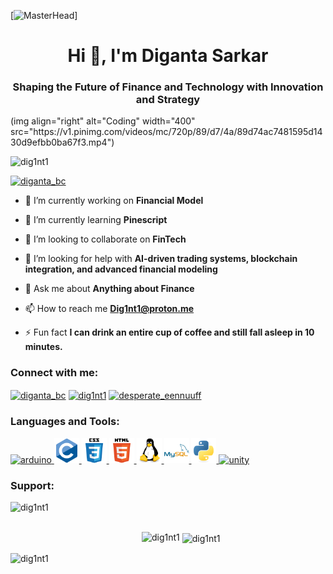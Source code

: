 [![MasterHead](https://i.pinimg.com/736x/e9/31/b0/e931b043748ce035ccbde0273e5ca3dd.jpg)]
<h1 align="center">Hi 👋, I'm Diganta Sarkar</h1>
<h3 align="center">Shaping the Future of Finance and Technology with Innovation and Strategy</h3>
(img align="right" alt="Coding" width="400" src="https://v1.pinimg.com/videos/mc/720p/89/d7/4a/89d74ac7481595d1430d9efbb0ba67f3.mp4")

<p align="left"> <img src="https://komarev.com/ghpvc/?username=dig1nt1&label=Profile%20views&color=0e75b6&style=flat" alt="dig1nt1" /> </p>

<p align="left"> <a href="https://twitter.com/diganta_bc" target="blank"><img src="https://img.shields.io/twitter/follow/diganta_bc?logo=twitter&style=for-the-badge" alt="diganta_bc" /></a> </p>

- 🔭 I’m currently working on **Financial Model**

- 🌱 I’m currently learning **Pinescript**

- 👯 I’m looking to collaborate on **FinTech**

- 🤝 I’m looking for help with **AI-driven trading systems, blockchain integration, and advanced financial modeling**

- 💬 Ask me about **Anything about Finance**

- 📫 How to reach me **Dig1nt1@proton.me**

- ⚡ Fun fact **I can drink an entire cup of coffee and still fall asleep in 10 minutes.**

<h3 align="left">Connect with me:</h3>
<p align="left">
<a href="https://twitter.com/diganta_bc" target="blank"><img align="center" src="https://raw.githubusercontent.com/rahuldkjain/github-profile-readme-generator/master/src/images/icons/Social/twitter.svg" alt="diganta_bc" height="30" width="40" /></a>
<a href="https://linkedin.com/in/dig1nt1" target="blank"><img align="center" src="https://raw.githubusercontent.com/rahuldkjain/github-profile-readme-generator/master/src/images/icons/Social/linked-in-alt.svg" alt="dig1nt1" height="30" width="40" /></a>
<a href="https://instagram.com/desperate_eennuuff" target="blank"><img align="center" src="https://raw.githubusercontent.com/rahuldkjain/github-profile-readme-generator/master/src/images/icons/Social/instagram.svg" alt="desperate_eennuuff" height="30" width="40" /></a>
</p>

<h3 align="left">Languages and Tools:</h3>
<p align="left"> <a href="https://www.arduino.cc/" target="_blank" rel="noreferrer"> <img src="https://cdn.worldvectorlogo.com/logos/arduino-1.svg" alt="arduino" width="40" height="40"/> </a> <a href="https://www.cprogramming.com/" target="_blank" rel="noreferrer"> <img src="https://raw.githubusercontent.com/devicons/devicon/master/icons/c/c-original.svg" alt="c" width="40" height="40"/> </a> <a href="https://www.w3schools.com/css/" target="_blank" rel="noreferrer"> <img src="https://raw.githubusercontent.com/devicons/devicon/master/icons/css3/css3-original-wordmark.svg" alt="css3" width="40" height="40"/> </a> <a href="https://www.w3.org/html/" target="_blank" rel="noreferrer"> <img src="https://raw.githubusercontent.com/devicons/devicon/master/icons/html5/html5-original-wordmark.svg" alt="html5" width="40" height="40"/> </a> <a href="https://www.linux.org/" target="_blank" rel="noreferrer"> <img src="https://raw.githubusercontent.com/devicons/devicon/master/icons/linux/linux-original.svg" alt="linux" width="40" height="40"/> </a> <a href="https://www.mysql.com/" target="_blank" rel="noreferrer"> <img src="https://raw.githubusercontent.com/devicons/devicon/master/icons/mysql/mysql-original-wordmark.svg" alt="mysql" width="40" height="40"/> </a> <a href="https://www.python.org" target="_blank" rel="noreferrer"> <img src="https://raw.githubusercontent.com/devicons/devicon/master/icons/python/python-original.svg" alt="python" width="40" height="40"/> </a> <a href="https://unity.com/" target="_blank" rel="noreferrer"> <img src="https://www.vectorlogo.zone/logos/unity3d/unity3d-icon.svg" alt="unity" width="40" height="40"/> </a> </p>

<h3 align="left">Support:</h3>
<p><a href="https://www.buymeacoffee.com/dig1nt1"> <img align="left" src="https://cdn.buymeacoffee.com/buttons/v2/default-yellow.png" height="50" width="210" alt="dig1nt1" /></a></p><br><br>

<p><img align="left" src="https://github-readme-stats.vercel.app/api/top-langs?username=dig1nt1&show_icons=true&locale=en&layout=compact" alt="dig1nt1" /></p>

<p>&nbsp;<img align="center" src="https://github-readme-stats.vercel.app/api?username=dig1nt1&show_icons=true&locale=en" alt="dig1nt1" /></p>

<p><img align="center" src="https://github-readme-streak-stats.herokuapp.com/?user=dig1nt1&" alt="dig1nt1" /></p>
